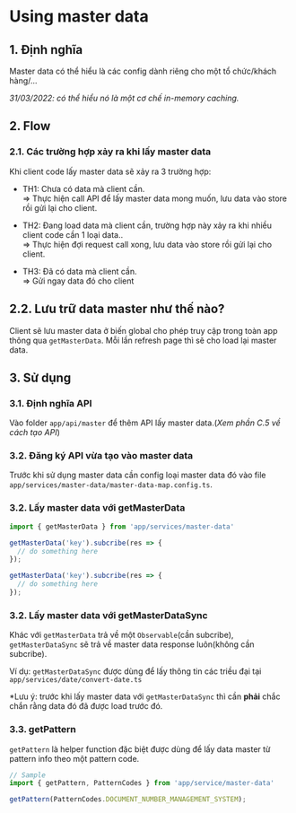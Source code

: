# Using master data

## 1. Định nghĩa
Master data có thể hiểu là các config dành riêng cho một tổ chức/khách hàng/...

_31/03/2022: có thể hiểu nó là một cơ chế in-memory caching._

## 2. Flow
### 2.1. Các trường hợp xảy ra khi lấy master data
Khi client code lấy master data sẽ xảy ra 3 trường hợp:
	
- TH1: Chưa có data mà client cần.  
=> Thực hiện call API để lấy master data mong muốn, lưu data vào store rồi gửi lại cho client.

- TH2: Đang load data mà client cần, trường hợp này xảy ra khi nhiều client code cần 1 loại data..  
=> Thực hiện đợi request call xong, lưu data vào store rồi gửi lại cho client.

- TH3: Đã có data mà client cần.  
=> Gửi ngay data đó cho client	

## 2.2. Lưu trữ data master như thế nào?							
Client sẽ lưu master data ở biến global cho phép truy cập trong toàn app thông qua `getMasterData`. Mỗi lần refresh page thì sẽ cho load lại master data.							

## 3. Sử dụng
### 3.1. Định nghĩa API
Vào folder `app/api/master` để thêm API lấy master data.(_Xem phần C.5 về cách tạo API_)

### 3.2. Đăng ký API vừa tạo vào master data
Trước khi sử dụng master data cần config loại master data đó vào file `app/services/master-data/master-data-map.config.ts`.

### 3.2. Lấy master data với getMasterData
```ts
import { getMasterData } from 'app/services/master-data'

getMasterData('key').subcribe(res => {
  // do something here
});

getMasterData('key').subcribe(res => {
  // do something here
});
```

### 3.2. Lấy master data với getMasterDataSync
Khác với `getMasterData` trả về một `Observable`(cần subcribe), `getMasterDataSync` sẽ trả về master data response luôn(không cần subcribe).

Ví dụ: `getMasterDataSync` được dùng để lấy thông tin các triều đại tại `app/services/date/convert-date.ts`

*Lưu ý: trước khi lấy master data với `getMasterDataSync` thì cần **phải** chắc chắn rằng data đó đã được load trước đó.

### 3.3. getPattern
`getPattern` là helper function đặc biệt được dùng để lấy data master từ pattern info theo một pattern code.

```ts
// Sample
import { getPattern, PatternCodes } from 'app/service/master-data'

getPattern(PatternCodes.DOCUMENT_NUMBER_MANAGEMENT_SYSTEM);
```